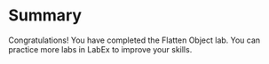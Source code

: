 # Summary

Congratulations! You have completed the Flatten Object lab. You can practice more labs in LabEx to improve your skills.
